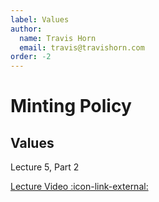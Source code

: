 ```yaml
---
label: Values
author:
  name: Travis Horn
  email: travis@travishorn.com
order: -2
---
```


# Minting Policy

## Values

Lecture 5, Part 2

[Lecture Video
:icon-link-external:](https://www.youtube.com/watch?v=4iNTgjovMRg&list=PLNEK_Ejlx3x0G8V8CDBnRDZ86POVsrfzw&index=2)
